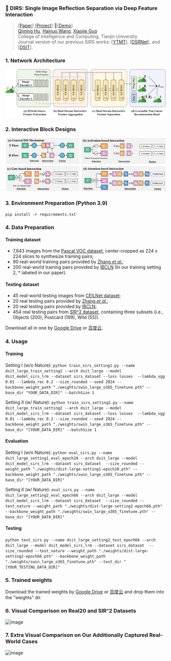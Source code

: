 ### 📖 DIRS: Single Image Reflection Separation via Deep Feature Interaction

> [[Paper](https://openreview.net/pdf?id=Shwtw8uV8l)] [[Project](https://github.com/mingcv/DSIT_Sources/blob/main/assets/DSIT_NIPS2024_Poster.pdf)] 🤗[[Demo](https://github.com/mingcv/DSIT_Sources/blob/main/assets/DSIT_NIPS2024_Slides.pptx)]<br>
> [Qiming Hu](https://scholar.google.com/citations?user=4zasPbwAAAAJ), [Hainuo Wang](https://scholar.google.com/citations?user=Z2RcbF4AAAAJ), [Xiaojie Guo](https://sites.google.com/view/xjguo/homepage) <br>
> College of Intelligence and Computing, Tianjin University <br>
> Journal version of our previous SIRS works: [[YTMT](https://github.com/mingcv/YTMT-Strategy)], [[DSRNet](https://github.com/mingcv/DSRNet)], and [[DSIT](https://github.com/mingcv/DSIT)].

### 1. Network Architecture
<p align="center">
  <img src="assets/fig_arch.jpg">
</p>

### 2. Interactive Block Designs
<p align="center">
  <img src="assets/fig_dsim.jpg">
</p>

### 3. Environment Preparation (Python 3.9)
```pip install -r requirements.txt```
### 4. Data Preparation

#### Training dataset
* 7,643 images from the
  [Pascal VOC dataset](http://host.robots.ox.ac.uk/pascal/VOC/), center-cropped as 224 x 224 slices to synthesize training pairs;
* 90 real-world training pairs provided by [Zhang *et al.*](https://github.com/ceciliavision/perceptual-reflection-removal);
* 200 real-world training pairs provided by [IBCLN](https://github.com/JHL-HUST/IBCLN) (In our training setting 2, &dagger; labeled in our paper).

#### Testing dataset
* 45 real-world testing images from [CEILNet dataset](https://github.com/fqnchina/CEILNet);
* 20 real testing pairs provided by [Zhang *et al.*](https://github.com/ceciliavision/perceptual-reflection-removal);
* 20 real testing pairs provided by [IBCLN](https://github.com/JHL-HUST/IBCLN);
* 454 real testing pairs from [SIR^2 dataset](https://sir2data.github.io/), containing three subsets (i.e., Objects (200), Postcard (199), Wild (55)). 

Download all in one by [Google Drive](https://drive.google.com/file/d/1hFZItZAzAt-LnfNj-2phBRwqplDUasQy/view?usp=sharing) or [百度云](https://pan.baidu.com/s/15zlk5o_-kx3ruKj4KfOvtA?pwd=1231).
### 4. Usage

#### Training 
Setting I (w/o Nature): ```python train_sirs_setting1.py --name dsit_large_train_setting1 --arch dsit_large --model dsit_model_sirs_lrm --dataset sirs_dataset --loss losses  --lambda_vgg 0.01 --lambda_rec 0.2 --size_rounded --seed 2024 --backbone_weight_path "./weights/swin_large_o365_finetune.pth" --base_dir "YOUR_DATA_DIR]" --batchSize 1```

Setting II (w/ Nature): ```python train_sirs_setting2.py --name dsit_large_train_setting2 --arch dsit_large --model dsit_model_sirs_lrm --dataset sirs_dataset --loss losses  --lambda_vgg 0.01 --lambda_rec 0.2 --size_rounded --seed 2024 --backbone_weight_path "./weights/swin_large_o365_finetune.pth" --base_dir "[YOUR_DATA_DIR]" --batchSize 1```

#### Evaluation 
Setting I (w/o Nature): ```python eval_sirs.py --name dsit_large_setting1_eval_epoch20 --arch dsit_large --model dsit_model_sirs_lrm --dataset sirs_dataset  --size_rounded --weight_path "./weights/dist-large-setting1-epoch20.pth" --backbone_weight_path "./weights/swin_large_o365_finetune.pth" --base_dir "[YOUR_DATA_DIR]"```

Setting II (w/ Nature): ```eval_sirs.py --name dsit_large_setting2_eval_epoch66 --arch dsit_large --model dsit_model_sirs_lrm --dataset sirs_dataset  --size_rounded --test_nature --weight_path "./weights/dist-large-setting2-epoch66.pth" --backbone_weight_path "./weights/swin_large_o365_finetune.pth" --base_dir "[YOUR_DATA_DIR]"```

#### Testing
```python test_sirs.py --name dsit_large_setting2_test_epoch66 --arch dsit_large --model dsit_model_sirs_lrm --dataset sirs_dataset  --size_rounded --test_nature --weight_path "./weights/dist-large-setting2-epoch66.pth" --backbone_weight_path "./weights/swin_large_o365_finetune.pth" --test_dir "[YOUR_TESTING_DATA_DIR]"```

### 5. Trained weights

Download the trained weights by [Google Drive](https://drive.google.com/drive/folders/1mImdAZdc2kUlJ1RWwzgaNon60jzpZfCh?usp=drive_link) or [百度云](https://pan.baidu.com/s/1eBIrBm877MKeQMGnXHJskg?pwd=dqps) and drop them into the "weights" dir.

### 6. Visual Comparison on Real20 and SIR^2 Datasets
![image](https://github.com/mingcv/DSIT/blob/main/assets/visual_comp.jpg)

### 7. Extra Visual Comparison on Our Additionally Captured Real-World Cases
![image](https://github.com/mingcv/DSIT/blob/main/assets/visual_comp_extra.jpg)


